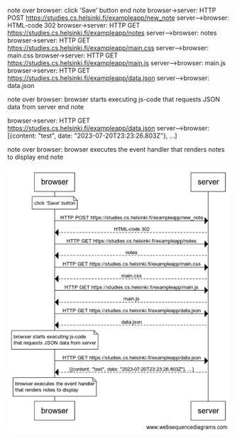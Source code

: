 note over browser:
click 'Save' button
end note
browser->server: HTTP POST https://studies.cs.helsinki.fi/exampleapp/new_note
server-->browser: HTML-code 302
browser->server: HTTP GET https://studies.cs.helsinki.fi/exampleapp/notes
server-->browser: notes
browser->server: HTTP GET https://studies.cs.helsinki.fi/exampleapp/main.css
server-->browser: main.css
browser->server: HTTP GET https://studies.cs.helsinki.fi/exampleapp/main.js
server-->browser: main.js
browser->server: HTTP GET https://studies.cs.helsinki.fi/exampleapp/data.json
server-->browser: data.json

note over browser:
browser starts executing js-code
that requests JSON data from server
end note

browser->server: HTTP GET https://studies.cs.helsinki.fi/exampleapp/data.json
server-->browser: [{content: "test", date: "2023-07-20T23:23:26.803Z"}, ...]

note over browser:
browser executes the event handler
that renders notes to display
end note

![img](./img/0.4.jpeg)